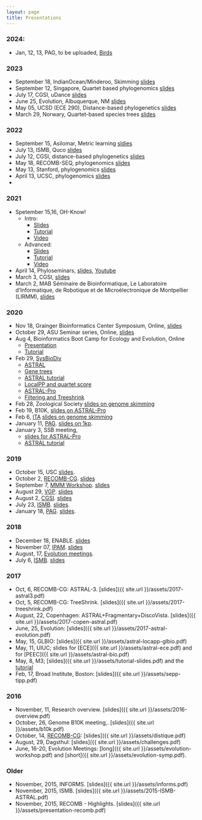 ```yaml
---
layout: page
title: Presentations
---
```


### 2024:

* Jan, 12, 13, PAG, to be uploaded, [Birds](https://drive.google.com/file/d/1GW7QL5u2JQevLOUVf3xqekgHbGFpQ1pm/view?usp=sharing)

### 2023

* September 18, IndianOcean/Minderoo, Skimming [slides](https://drive.google.com/file/d/19frpU7OQzZi8wSOOcyNwYeSHn96SX_sF/view?usp=sharing)
* September 12, Singapore, Quartet based phylogenomics [slides](https://drive.google.com/file/d/19giRFMfy2qS2MLSdmPb5oO2BOT61p7L5/view?usp=sharing)
* July 17, CGSI, uDance [slides](https://drive.google.com/file/d/17q6UaQwINVaZ-krJmsVi9qDe15ePGriN/view?usp=sharing)
* June 25, Evolution, Albuquerque, NM [slides](https://drive.google.com/file/d/17lyUM-cqqsrzDeeI2cF6Ofvckaq2BZfq/view?usp=sharing)
* May 05, UCSD (ECE 290), Distance-based phylogenetics [slides](https://drive.google.com/file/d/1__DxX3dVB9XXJMrBLNqQVAARKUBfwRQZ/view?usp=sharing)
* March 29, Norwary, Quartet-based species trees [slides](https://drive.google.com/file/d/17kZuqPlCQ5Mo1dMvqHp5Rf0y-NJJebVr/view?usp=drive_link)

### 2022

* September 15, Asilomar, Metric learning [sldies](https://drive.google.com/file/d/1L6K6c0cDmYu4Va0vfg1pvcDfdpIKYc5E/view?usp=drive_link)
* July 13, ISMB, Quco [slides](https://drive.google.com/file/d/1MAhzvSpyP8sJ16DfwFOai1I22-IVG8wQ/view?usp=sharing)
* July 12, CGSI, distance-based phylogenetics [slides](https://drive.google.com/file/d/1LZNv-I3Q4Ous2FYcWkpZ3HHsH6YkHdqc/view?usp=sharing)
* May 18, RECOMB-SEQ, phylogenomics [slides](https://drive.google.com/file/d/1Li-iaIIQG25jT6OKk8nsZ_usK6NRKAQg/view?usp=sharing)
* May 13, Stanford, phylogenomics [slides](https://drive.google.com/file/d/1M26J5PCZTUaQmfaa0wld_clOqg3HVjg-/view?usp=sharing)
* April 13, UCSC, phylogenomics [slides](https://drive.google.com/file/d/1LvQeE_zZWuQnk0y8cRqd30niPdldOm1X/view?usp=sharing)
* 

### 2021

* Spetember 15,16, OH-Know!
	* Intro:
		* [Slides](https://drive.google.com/file/d/1Ec8kIb0IJN-AF6M7C-N2ixIv4cmp3UYg/view?usp=sharing)
		* [Tutorial](https://github.com/KamilSJaron/oh-know/wiki/Introduction-to-k-mers-for-analyzing-skimming-data)
		* [Video](https://youtu.be/jYt28lTkAvg)
	* Advanced: 
		* [Slides](https://drive.google.com/file/d/1Efm9X_Rz62eAkSr3VHLTczCX27hTaPMN/view?usp=sharing)
		* [Tutorial](https://github.com/KamilSJaron/oh-know/wiki/Advanced-use-of-k-mers-for-analyzing-skimming-data) 
		* [Video](https://youtu.be/exoaK_D0mnc)
* April 14, Phyloseminars, [slides](https://drive.google.com/file/d/1fiAlPoI3BBukk7xbUY5LE5ndFdV_yRbl/view?usp=sharing), [Youtube](https://www.youtube.com/watch?v=pjCXxexKjus)
* March 3, CGSI,  [slides](https://drive.google.com/file/d/1ffYvIm1pHr7kw8eMu_0HDYwZGaW2qav9/view?usp=sharing)
* March 2, MAB Séminaire de Bioinformatique, Le Laboratoire d’Informatique, de Robotique et de Microélectronique de Montpellier (LIRMM), [slides](https://drive.google.com/file/d/1fdUrdXqMlL7AjMA_zLwNA-3y5NXDKBEC/view?usp=sharing)

### 2020

* Nov 18, Grainger Bioinformatics Center Symposium, Online, [slides](https://drive.google.com/open?id=1Zlb6qU-l67wfHnwbR8CL6fPe1fwSMbuD&authuser=smirarabbaygi%40eng.ucsd.edu&usp=drive_fs)
* October 29, ASU Seminar series, Online, [slides](https://drive.google.com/file/d/1ZrmWfDEiV8EHIVRKzW0xRyLJheaWlRiS/view?usp=sharing) 
* Aug 4, Bioinformatics Boot Camp for Ecology and Evolution, Online
	* [Presentation](https://drive.google.com/file/d/1Z_DmbVYTX-9bNaFpOgARAJR8IVcZTwF6/view?usp=sharing)
	* [Tutorial](https://github.com/smirarab/tutorials/blob/master/Skmer+APPLES+tutorial.md)
* Feb 29, [SysBioDiv](https://twitter.com/sysbiodiv)
	* [ASTRAL](https://drive.google.com/file/d/196C1WUjI8ujvfZVxDmwRU9SXhE4sAIK3/view?usp=sharing)
	* [Gene trees](https://drive.google.com/file/d/19FQxsTDrOZFjYA6GtEqlbHcHcH9ME5I5/view?usp=sharing)
	* [ASTRAL tutorial](https://drive.google.com/file/d/19K7sw-BPOJr6E9h-UZUWVyjBUNkfQPqo/view?usp=sharing)
	* [LocalPP and quartet score](https://drive.google.com/file/d/19OlFLPhD2Qe8BjoC23zEs3cxubmCTmN5/view?usp=sharing)
	* [ASTRAL-Pro](https://drive.google.com/file/d/19N2j-2RQVXkxaAQ3ZefZcfIVLTy7tgND/view?usp=sharing)
	* [Filtering and Treeshrink](https://drive.google.com/file/d/19MuzhrpFtlcgKEPHiw9fvzDmBLlt7Hrc/view?usp=sharing)
* Feb 28, Zoological Society [slides on genome skimming](https://drive.google.com/file/d/19cOzk0xB941Ig4yVZ4sq1hruNhvh0f_m/view?usp=sharing)
* Feb 19, B10K,  [slides on ASTRAL-Pro](https://drive.google.com/file/d/19jyoUgrcvIIpqmlmUyEkFcJcXqAVboiC/view?usp=sharing)
* Feb 6, [ITA](https://ita.ucsd.edu/ws/schedule2020/) [slides on genome skimming](https://drive.google.com/file/d/18cGM3rC5NeWhtmZwIaQvcTW11ztHrn1S/view?usp=sharing)
* January 11, [PAG](https://plan.core-apps.com/pag_2020/event/94debacbcec89b6414ff757859c9b705). [slides on 1kp](https://drive.google.com/file/d/1vE5zYZvY4K-w7c943KW8qvjRc4ysnlit/view?usp=sharing). 
* January 3, SSB meeting, 
	* [slides for ASTRAL-Pro](https://drive.google.com/file/d/1uXP3k7o1FTMauYiXxrcu4iicLhEpUxgl/view?usp=sharing)
	* [ASTRAL tutorial](https://drive.google.com/file/d/1uB_IKsm7wDBdyJaE7O1NxKby-Bn9WWvc/view?usp=sharing)

### 2019

* October 15, USC [slides](https://drive.google.com/file/d/1souehkmzF0VnQVPlt8fXuhomeZLsq-Bd/view?usp=sharing).
* October 2, [RECOMB-CG](https://recombcg2019.bitbucket.io/program.html). [slides](https://drive.google.com/file/d/1sjY-5RYdP7zwFq3KZ6_dWfXtTduK7CSr/view?usp=sharing)
* September 7, [MMM Workshop](https://sites.google.com/view/mmm2019/home). [slides](https://drive.google.com/file/d/1MGYrE-n_1oG-yRpD0hKaIL3nwhaON0ca/view?usp=sharing)
* August 29, [VGP](https://www.eventbrite.com/e/the-g10k-vgpebp-meeting-tickets-59112745814?aff=ebdshpsearchautocomplete). [slides](https://drive.google.com/file/d/1LJ9dsJjuv8HgmeGy8zomu09FkVgZN8p0/view?usp=sharing)
* August 2, [CGSI](http://computationalgenomics.bioinformatics.ucla.edu/schedule/). [slides](https://drive.google.com/file/d/1Km73hjE5DbFWzUNwa4_DEwcusnDwOAzl/view?usp=sharing)
* July 23, [ISMB](https://www.iscb.org/cms_addon/conferences/ismbeccb2019/proceedings.php). [slides](https://drive.google.com/file/d/1WKLs70uk5heklq37Dw2ygwM5KGBShdqa/view?usp=sharing). 
* January 18, [PAG](https://pag.confex.com/pag/xxvii/meetingapp.cgi/Paper/36191). [slides](https://drive.google.com/file/d/1Nu6LiBM3xipw9idJnvpijMCHQiqwKvi-/view?usp=sharing). 

### 2018

* December 18, ENABLE. [slides](https://drive.google.com/file/d/1GZZiwH7NSGZ50HOxPyCw4uglH_ydeLO_/view?usp=sharing)
* November 07, [IPAM](http://www.ipam.ucla.edu/programs/workshops/workshop-iii-hpc-for-computationally-and-data-intensive-problems/?tab=speaker-list). [slides](https://drive.google.com/file/d/1rQRnne-ebhFsAmXaxhg320knMWV3bzza/view?usp=sharing)
* August, 17, [Evolution meetings](http://tandy.cs.illinois.edu/PhyloSynth-Symp2018.html). 
* July 6, [ISMB](https://www.iscb.org/ismb2018-program/ismb2018-tutorials#am4). [slides](https://drive.google.com/file/d/1MHNL43J7Opsiia6d0_JXbGHbSI4Ao7uQ/view?usp=sharing)

### 2017


* Oct, 6, RECOMB-CG: ASTRAL-3. [slides]({{ site.url }}/assets/2017-astral3.pdf)
* Oct, 5, RECOMB-CG: TreeShrink. [slides]({{ site.url }}/assets/2017-treeshrink.pdf)
* August, 22, Copenhagen: ASTRAL+Fragmentary+DiscoVista. [slides]({{ site.url }}/assets/2017-copen-astral.pdf)
* June, 25, Evolution: [slides]({{ site.url }}/assets/2017-astral-evolution.pdf)
* May, 15, GLBIO: [slides]({{ site.url }}/assets/astral-locapp-glbio.pdf)
* May, 11, UIUC; slides for [ECE]({{ site.url }}/assets/astral-ece.pdf) and for [PEEC]({{ site.url }}/assets/astral-bio.pdf)
* May, 8, M3; [slides]({{ site.url }}/assets/tutorial-slides.pdf) and the [tutorial](https://github.com/smirarab/tutorials/blob/master/sepp-tipp-upp-pasta-short.md)
* Feb, 17, Broad Institute, Boston: [slides]({{ site.url }}/assets/sepp-tipp.pdf)

### 2016

* November, 11, Research overview. [slides]({{ site.url }}/assets/2016-overview.pdf)
* October, 26, Genome B10K meeting,. [slides]({{ site.url }}/assets/b10k.pdf)
* October, 14, [RECOMB-CG](http://www.crm.umontreal.ca/2016/Genomics16/appel_e.php): [slides]({{ site.url }}/assets/distique.pdf)
* August, 29, Dagsthul: [slides]({{ site.url }}/assets/challenges.pdf)
* June, 16-20, Evolution Meetings: [long]({{ site.url }}/assets/evolution-workshop.pdf) and [short]({{ site.url }}/assets/evolution-symp.pdf).

### Older

* November, 2015, INFORMS. [slides]({{ site.url }}/assets/informs.pdf)
* November, 2015, ISMB. [slides]({{ site.url }}/assets/2015-ISMB-ASTRAL.pdf)
* November, 2015, RECOMB - Highlights. [slides]({{ site.url }}/assets/presentation-recomb.pdf)
